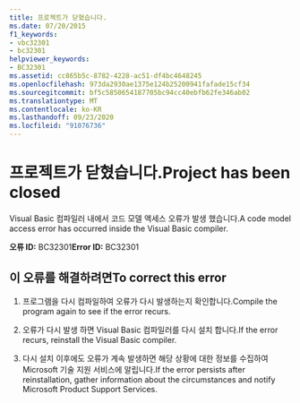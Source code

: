 ```yaml
---
title: 프로젝트가 닫혔습니다.
ms.date: 07/20/2015
f1_keywords:
- vbc32301
- bc32301
helpviewer_keywords:
- BC32301
ms.assetid: cc865b5c-8782-4228-ac51-df4bc4648245
ms.openlocfilehash: 973da2930ae1375e124b25200941fafade15cf34
ms.sourcegitcommit: bf5c5850654187705bc94cc40ebfb62fe346ab02
ms.translationtype: MT
ms.contentlocale: ko-KR
ms.lasthandoff: 09/23/2020
ms.locfileid: "91076736"
---
```

# <a name="project-has-been-closed"></a><span data-ttu-id="b3cf5-102">프로젝트가 닫혔습니다.</span><span class="sxs-lookup"><span data-stu-id="b3cf5-102">Project has been closed</span></span>

<span data-ttu-id="b3cf5-103">Visual Basic 컴파일러 내에서 코드 모델 액세스 오류가 발생 했습니다.</span><span class="sxs-lookup"><span data-stu-id="b3cf5-103">A code model access error has occurred inside the Visual Basic compiler.</span></span>  
  
 <span data-ttu-id="b3cf5-104">**오류 ID:** BC32301</span><span class="sxs-lookup"><span data-stu-id="b3cf5-104">**Error ID:** BC32301</span></span>  
  
## <a name="to-correct-this-error"></a><span data-ttu-id="b3cf5-105">이 오류를 해결하려면</span><span class="sxs-lookup"><span data-stu-id="b3cf5-105">To correct this error</span></span>  
  
1. <span data-ttu-id="b3cf5-106">프로그램을 다시 컴파일하여 오류가 다시 발생하는지 확인합니다.</span><span class="sxs-lookup"><span data-stu-id="b3cf5-106">Compile the program again to see if the error recurs.</span></span>  
  
2. <span data-ttu-id="b3cf5-107">오류가 다시 발생 하면 Visual Basic 컴파일러를 다시 설치 합니다.</span><span class="sxs-lookup"><span data-stu-id="b3cf5-107">If the error recurs, reinstall the Visual Basic compiler.</span></span>  
  
3. <span data-ttu-id="b3cf5-108">다시 설치 이후에도 오류가 계속 발생하면 해당 상황에 대한 정보를 수집하여 Microsoft 기술 지원 서비스에 알립니다.</span><span class="sxs-lookup"><span data-stu-id="b3cf5-108">If the error persists after reinstallation, gather information about the circumstances and notify Microsoft Product Support Services.</span></span>  
